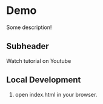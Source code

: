 # Demo

Some description!

## Subheader

Watch tutorial on Youtube

## Local Development

1. open index.html in your browser.
